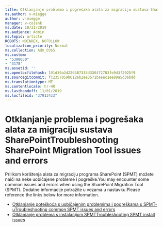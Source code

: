 ```yaml
---
title: Otklanjanje problema i pogrešaka alata za migraciju sustava SharePoint
ms.author: v-miegge
author: v-miegge
manager: v-cojank
ms.date: 10/31/2019
ms.audience: Admin
ms.topic: article
ROBOTS: NOINDEX, NOFOLLOW
localization_priority: Normal
ms.collection: Adm_O365
ms.custom:
- "5300030"
- "3178"
ms.assetid: ''
ms.openlocfilehash: 191d30a3d226387333d330472703fe9d3f2925f9
ms.sourcegitcommit: fc2357059b6126b2ae3571baeec1ee89a5d36bdd
ms.translationtype: MT
ms.contentlocale: hr-HR
ms.lasthandoff: 11/01/2019
ms.locfileid: "37913433"
---
```

# <a name="troubleshooting-sharepoint-migration-tool-issues-and-errors"></a><span data-ttu-id="5fdab-102">Otklanjanje problema i pogrešaka alata za migraciju sustava SharePoint</span><span class="sxs-lookup"><span data-stu-id="5fdab-102">Troubleshooting SharePoint Migration Tool issues and errors</span></span>

<span data-ttu-id="5fdab-103">Prilikom korištenja alata za migraciju programa SharePoint (SPMT) možete naići na neke uobičajene probleme i pogreške.</span><span class="sxs-lookup"><span data-stu-id="5fdab-103">You may encounter some common issues and errors when using the SharePoint Migration Tool (SPMT).</span></span> <span data-ttu-id="5fdab-104">Dodatne informacije potražite u vezama u nastavku.</span><span class="sxs-lookup"><span data-stu-id="5fdab-104">Please reference the links below for more information.</span></span>

* [<span data-ttu-id="5fdab-105">Otklanjanje poteškoća s uobičajenim problemima i pogreškama u SPMT-u</span><span class="sxs-lookup"><span data-stu-id="5fdab-105">Troubleshooting common SPMT issues and errors</span></span>](https://docs.microsoft.com/sharepointmigration/troubleshooting-common-spmt-issues)
* [<span data-ttu-id="5fdab-106">Otklanjanje problema s instalacijom SPMT</span><span class="sxs-lookup"><span data-stu-id="5fdab-106">Troubleshooting SPMT install issues</span></span>](https://docs.microsoft.com/sharepointmigration/spmt-install-issues)
